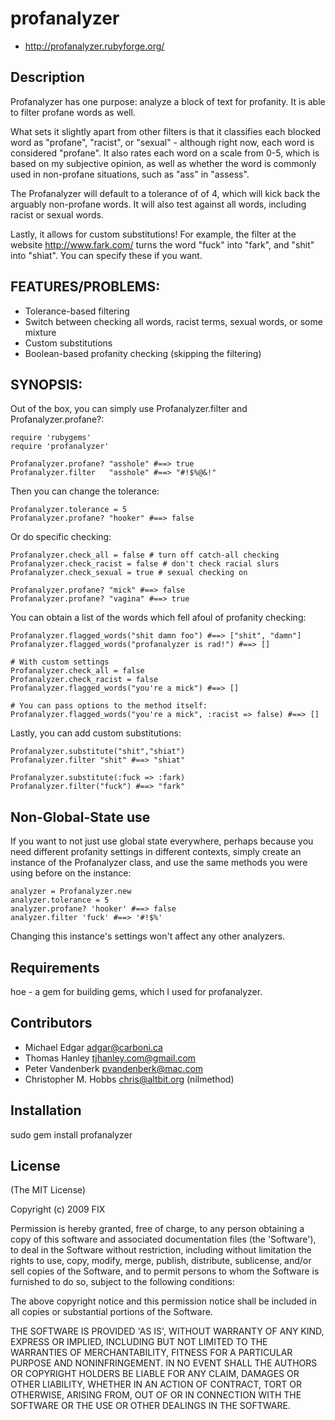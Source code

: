 # profanalyzer

* http://profanalyzer.rubyforge.org/

## Description

Profanalyzer has one purpose: analyze a block of text for profanity. It is able to filter profane words as well. 

What sets it slightly apart from other filters is that it classifies each blocked word as "profane", "racist", or "sexual" - although right now, each word is considered "profane". It also rates each word on a scale from 0-5,  which is based on my subjective opinion, as well as whether the word is commonly used in non-profane situations, such as "ass" in "assess".

The Profanalyzer will default to a tolerance of of 4, which will kick back the arguably non-profane words. It will also test against all words, including racist or sexual words.

Lastly, it allows for custom substitutions! For example, the filter at the website http://www.fark.com/ turns the word "fuck" into "fark", and "shit" into "shiat". You can specify these if you want.

## FEATURES/PROBLEMS:

* Tolerance-based filtering
* Switch between checking all words, racist terms, sexual words, or some 
  mixture
* Custom substitutions
* Boolean-based profanity checking (skipping the filtering)

## SYNOPSIS:

Out of the box, you can simply use Profanalyzer.filter and 
Profanalyzer.profane?:

    require 'rubygems'
    require 'profanalyzer'
    
    Profanalyzer.profane? "asshole" #==> true
    Profanalyzer.filter   "asshole" #==> "#!$%@&!"

Then you can change the tolerance:

    Profanalyzer.tolerance = 5
    Profanalyzer.profane? "hooker" #==> false

Or do specific checking:

    Profanalyzer.check_all = false # turn off catch-all checking
    Profanalyzer.check_racist = false # don't check racial slurs
    Profanalyzer.check_sexual = true # sexual checking on
    
    Profanalyzer.profane? "mick" #==> false
    Profanalyzer.profane? "vagina" #==> true

You can obtain a list of the words which fell afoul of profanity checking:

    Profanalyzer.flagged_words("shit damn foo") #==> ["shit", "damn"] 
    Profanalyzer.flagged_words("profanalyzer is rad!") #==> [] 
    
    # With custom settings
    Profanalyzer.check_all = false
    Profanalyzer.check_racist = false
    Profanalyzer.flagged_words("you're a mick") #==> []
    
    # You can pass options to the method itself:
    Profanalyzer.flagged_words("you're a mick", :racist => false) #==> []

Lastly, you can add custom substitutions:

    Profanalyzer.substitute("shit","shiat")
    Profanalyzer.filter "shit" #==> "shiat"
    
    Profanalyzer.substitute(:fuck => :fark)
    Profanalyzer.filter("fuck") #==> "fark"

## Non-Global-State use

If you want to not just use global state everywhere, perhaps because you
need different profanity settings in different contexts, simply create an
instance of the Profanalyzer class, and use the same methods you were
using before on the instance:

    analyzer = Profanalyzer.new
    analyzer.tolerance = 5
    analyzer.profane? 'hooker' #==> false
    analyzer.filter 'fuck' #==> '#!$%'

Changing this instance's settings won't affect any other analyzers.

## Requirements

hoe - a gem for building gems, which I used for profanalyzer.

## Contributors

* Michael Edgar <adgar@carboni.ca>
* Thomas Hanley <tjhanley.com@gmail.com>
* Peter Vandenberk <pvandenberk@mac.com>
* Christopher M. Hobbs <chris@altbit.org> (nilmethod)

## Installation

sudo gem install profanalyzer

## License

(The MIT License)

Copyright (c) 2009 FIX

Permission is hereby granted, free of charge, to any person obtaining
a copy of this software and associated documentation files (the
'Software'), to deal in the Software without restriction, including
without limitation the rights to use, copy, modify, merge, publish,
distribute, sublicense, and/or sell copies of the Software, and to
permit persons to whom the Software is furnished to do so, subject to
the following conditions:

The above copyright notice and this permission notice shall be
included in all copies or substantial portions of the Software.

THE SOFTWARE IS PROVIDED 'AS IS', WITHOUT WARRANTY OF ANY KIND,
EXPRESS OR IMPLIED, INCLUDING BUT NOT LIMITED TO THE WARRANTIES OF
MERCHANTABILITY, FITNESS FOR A PARTICULAR PURPOSE AND NONINFRINGEMENT.
IN NO EVENT SHALL THE AUTHORS OR COPYRIGHT HOLDERS BE LIABLE FOR ANY
CLAIM, DAMAGES OR OTHER LIABILITY, WHETHER IN AN ACTION OF CONTRACT,
TORT OR OTHERWISE, ARISING FROM, OUT OF OR IN CONNECTION WITH THE
SOFTWARE OR THE USE OR OTHER DEALINGS IN THE SOFTWARE.